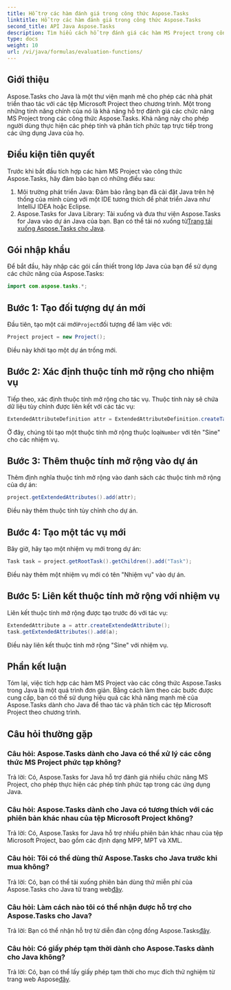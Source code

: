 ```yaml
---
title: Hỗ trợ các hàm đánh giá trong công thức Aspose.Tasks
linktitle: Hỗ trợ các hàm đánh giá trong công thức Aspose.Tasks
second_title: API Java Aspose.Tasks
description: Tìm hiểu cách hỗ trợ đánh giá các hàm MS Project trong công thức Aspose.Tasks bằng Java. Tăng năng suất của bạn với Aspose.Tasks.
type: docs
weight: 10
url: /vi/java/formulas/evaluation-functions/
---
```


## Giới thiệu
Aspose.Tasks cho Java là một thư viện mạnh mẽ cho phép các nhà phát triển thao tác với các tệp Microsoft Project theo chương trình. Một trong những tính năng chính của nó là khả năng hỗ trợ đánh giá các chức năng MS Project trong các công thức Aspose.Tasks. Khả năng này cho phép người dùng thực hiện các phép tính và phân tích phức tạp trực tiếp trong các ứng dụng Java của họ.
## Điều kiện tiên quyết
Trước khi bắt đầu tích hợp các hàm MS Project vào công thức Aspose.Tasks, hãy đảm bảo bạn có những điều sau:
1. Môi trường phát triển Java: Đảm bảo rằng bạn đã cài đặt Java trên hệ thống của mình cùng với một IDE tương thích để phát triển Java như IntelliJ IDEA hoặc Eclipse.
2.  Aspose.Tasks for Java Library: Tải xuống và đưa thư viện Aspose.Tasks for Java vào dự án Java của bạn. Bạn có thể tải nó xuống từ[Trang tải xuống Aspose.Tasks cho Java](https://releases.aspose.com/tasks/java/).
## Gói nhập khẩu
Để bắt đầu, hãy nhập các gói cần thiết trong lớp Java của bạn để sử dụng các chức năng của Aspose.Tasks:
```java
import com.aspose.tasks.*;
```

## Bước 1: Tạo đối tượng dự án mới
 Đầu tiên, tạo một cái mới`Project`đối tượng để làm việc với:
```java
Project project = new Project();
```
Điều này khởi tạo một dự án trống mới.
## Bước 2: Xác định thuộc tính mở rộng cho nhiệm vụ
Tiếp theo, xác định thuộc tính mở rộng cho tác vụ. Thuộc tính này sẽ chứa dữ liệu tùy chỉnh được liên kết với các tác vụ:
```java
ExtendedAttributeDefinition attr = ExtendedAttributeDefinition.createTaskDefinition(CustomFieldType.Number, ExtendedAttributeTask.Number1, "Sine");
```
 Ở đây, chúng tôi tạo một thuộc tính mở rộng thuộc loại`Number` với tên "Sine" cho các nhiệm vụ.
## Bước 3: Thêm thuộc tính mở rộng vào dự án
Thêm định nghĩa thuộc tính mở rộng vào danh sách các thuộc tính mở rộng của dự án:
```java
project.getExtendedAttributes().add(attr);
```
Điều này thêm thuộc tính tùy chỉnh cho dự án.
## Bước 4: Tạo một tác vụ mới
Bây giờ, hãy tạo một nhiệm vụ mới trong dự án:
```java
Task task = project.getRootTask().getChildren().add("Task");
```
Điều này thêm một nhiệm vụ mới có tên "Nhiệm vụ" vào dự án.
## Bước 5: Liên kết thuộc tính mở rộng với nhiệm vụ
Liên kết thuộc tính mở rộng được tạo trước đó với tác vụ:
```java
ExtendedAttribute a = attr.createExtendedAttribute();
task.getExtendedAttributes().add(a);
```
Điều này liên kết thuộc tính mở rộng "Sine" với nhiệm vụ.

## Phần kết luận
Tóm lại, việc tích hợp các hàm MS Project vào các công thức Aspose.Tasks trong Java là một quá trình đơn giản. Bằng cách làm theo các bước được cung cấp, bạn có thể sử dụng hiệu quả các khả năng mạnh mẽ của Aspose.Tasks dành cho Java để thao tác và phân tích các tệp Microsoft Project theo chương trình.
## Câu hỏi thường gặp
### Câu hỏi: Aspose.Tasks dành cho Java có thể xử lý các công thức MS Project phức tạp không?
Trả lời: Có, Aspose.Tasks for Java hỗ trợ đánh giá nhiều chức năng MS Project, cho phép thực hiện các phép tính phức tạp trong các ứng dụng Java.
### Câu hỏi: Aspose.Tasks dành cho Java có tương thích với các phiên bản khác nhau của tệp Microsoft Project không?
Trả lời: Có, Aspose.Tasks for Java hỗ trợ nhiều phiên bản khác nhau của tệp Microsoft Project, bao gồm các định dạng MPP, MPT và XML.
### Câu hỏi: Tôi có thể dùng thử Aspose.Tasks cho Java trước khi mua không?
 Trả lời: Có, bạn có thể tải xuống phiên bản dùng thử miễn phí của Aspose.Tasks cho Java từ trang web[đây](https://purchase.aspose.com/buy).
### Câu hỏi: Làm cách nào tôi có thể nhận được hỗ trợ cho Aspose.Tasks cho Java?
Trả lời: Bạn có thể nhận hỗ trợ từ diễn đàn cộng đồng Aspose.Tasks[đây](https://forum.aspose.com/c/tasks/15).
### Câu hỏi: Có giấy phép tạm thời dành cho Aspose.Tasks dành cho Java không?
 Trả lời: Có, bạn có thể lấy giấy phép tạm thời cho mục đích thử nghiệm từ trang web Aspose[đây](https://purchase.aspose.com/temporary-license/).